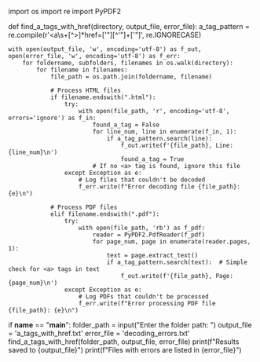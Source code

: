 import os
import re
import PyPDF2

def find_a_tags_with_href(directory, output_file, error_file):
    a_tag_pattern = re.compile(r'<a\s+[^>]*href=[\'"][^\'"]+[\'"]', re.IGNORECASE)

    with open(output_file, 'w', encoding='utf-8') as f_out, open(error_file, 'w', encoding='utf-8') as f_err:
        for foldername, subfolders, filenames in os.walk(directory):
            for filename in filenames:
                file_path = os.path.join(foldername, filename)

                # Process HTML files
                if filename.endswith(".html"):
                    try:
                        with open(file_path, 'r', encoding='utf-8', errors='ignore') as f_in:
                            found_a_tag = False
                            for line_num, line in enumerate(f_in, 1):
                                if a_tag_pattern.search(line):
                                    f_out.write(f'{file_path}, Line: {line_num}\n')
                                    found_a_tag = True
                            # If no <a> tag is found, ignore this file
                    except Exception as e:
                        # Log files that couldn't be decoded
                        f_err.write(f"Error decoding file {file_path}: {e}\n")

                # Process PDF files
                elif filename.endswith(".pdf"):
                    try:
                        with open(file_path, 'rb') as f_pdf:
                            reader = PyPDF2.PdfReader(f_pdf)
                            for page_num, page in enumerate(reader.pages, 1):
                                text = page.extract_text()
                                if a_tag_pattern.search(text):  # Simple check for <a> tags in text
                                    f_out.write(f'{file_path}, Page: {page_num}\n')
                    except Exception as e:
                        # Log PDFs that couldn't be processed
                        f_err.write(f"Error processing PDF file {file_path}: {e}\n")

if __name__ == "__main__":
    folder_path = input("Enter the folder path: ")
    output_file = 'a_tags_with_href.txt'
    error_file = 'decoding_errors.txt'
    find_a_tags_with_href(folder_path, output_file, error_file)
    print(f"Results saved to {output_file}")
    print(f"Files with errors are listed in {error_file}")